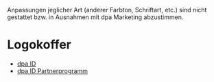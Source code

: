 Anpassungen jeglicher Art (anderer Farbton, Schriftart, etc.) sind nicht gestattet bzw. in Ausnahmen mit dpa Marketing abzustimmen.


# Logokoffer
- [dpa ID](dpa_ID.zip)
- [dpa ID Partnerprogramm](dpa_ID_Partnerprogramm.zip)